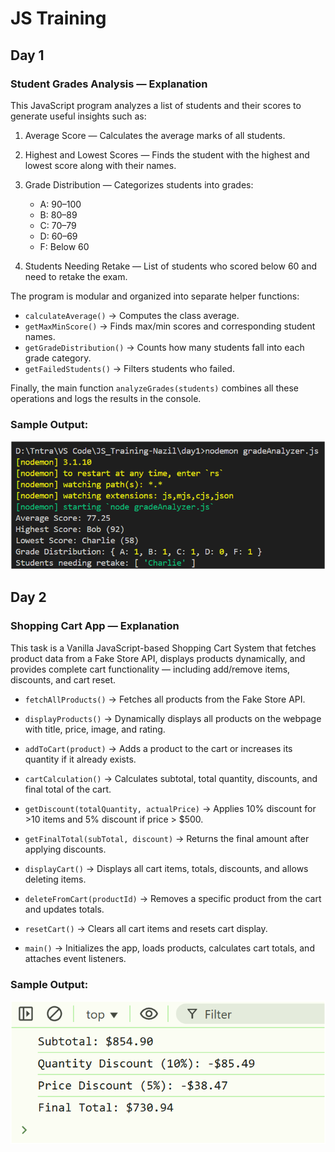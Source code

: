 # JS Training

## Day 1 


### Student Grades Analysis — Explanation

This JavaScript program analyzes a list of students and their scores to generate useful insights such as:

1. Average Score — Calculates the average marks of all students.

2. Highest and Lowest Scores — Finds the student with the highest and lowest score along with their names.

3. Grade Distribution — Categorizes students into grades:
    - A: 90–100
    - B: 80–89
    - C: 70–79
    - D: 60–69
    - F: Below 60

4. Students Needing Retake — List of students who scored below 60 and need to retake the exam.

The program is modular and organized into separate helper functions:
- ```calculateAverage()``` → Computes the class average.
-  ```getMaxMinScore()``` → Finds max/min scores and corresponding student names.
-  ```getGradeDistribution()``` → Counts how many students fall into each grade category.
-  ```getFailedStudents()``` → Filters students who failed.

Finally, the main function ```analyzeGrades(students)``` combines all these operations and logs the results in the console.


### Sample Output:

<img src="./images/day1.png">


## Day 2

### Shopping Cart App — Explanation

This task is a Vanilla JavaScript-based Shopping Cart System that fetches product data from a Fake Store API, displays products dynamically, and provides complete cart functionality — including add/remove items, discounts, and cart reset.

- ```fetchAllProducts()``` → Fetches all products from the Fake Store API.

- ```displayProducts()``` → Dynamically displays all products on the webpage with title, price, image, and rating.

- ```addToCart(product)``` → Adds a product to the cart or increases its quantity if it already exists.

- ```cartCalculation()``` → Calculates subtotal, total quantity, discounts, and final total of the cart.

- ```getDiscount(totalQuantity, actualPrice)``` → Applies 10% discount for >10 items and 5% discount if price > $500.

- ```getFinalTotal(subTotal, discount)``` → Returns the final amount after applying discounts.

- ```displayCart()``` → Displays all cart items, totals, discounts, and allows deleting items.

- ```deleteFromCart(productId)``` → Removes a specific product from the cart and updates totals.

- ```resetCart()``` → Clears all cart items and resets cart display.

- ```main()``` → Initializes the app, loads products, calculates cart totals, and attaches event listeners.


### Sample Output:

<img src="./images/day2.png">